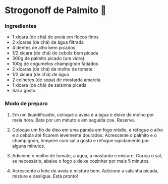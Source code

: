 # Strogonoff de Palmito :palm_tree:

### Ingredientes

- 1 xícara (de chá) de aveia em flocos finos
- 2 xícaras (de chá) de água filtrada
- 4 dentes de alho bem picados
- 1/2 xícara (de chá) de cebola bem picada
- 300g de palmito picado (um vidro)
- 100g de cogumelos champignon fatiados
- 2 xícaras (de chá) de molho de tomate
- 1/2 xícara (de chá) de água
- 2 colheres (de sopa) de mostarda amarela
- 1 xícara (de chá) de salsinha picada
- Sal a gosto

### Modo de preparo

1. Em um liquidificador, coloque a aveia e a água e deixe de molho por meia hora. Bata por um minuto e em seguida coe. Reserve.

2. Coloque um fio de óleo em uma panela em fogo médio, e refogue o alho e a cebola até ficarem levemente dourados. Acrescente o palmito e o champignon, tempere com sal a gosto e refogue rapidamente por alguns minutos. 

4. Adicione o molho de tomate, a água, a mostarda e misture. Corrija o sal, se necessário, abaixe o fogo e deixe cozinhar por mais 5 minutos.

4. Acrescente o leite de aveia e misture bem. Adicione a salsinha picada, misture e desligue. Está pronto!

   